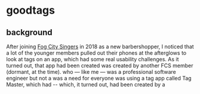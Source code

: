 # goodtags

## background

After joining [Fog City Singers](https://www.fogcitysingers.com) in 2018
as a new barbershopper, I noticed that a lot of the younger members pulled
out their phones at the afterglows to look at tags on an app, which had
some real usability challenges. As it turned out, that app had been created
was created by another FCS member (dormant, at the time). who — like me — was a professional software
engineer but not a was a need for everyone was using a tag app called Tag Master, which had -- which, it turned
out, had been created by a
